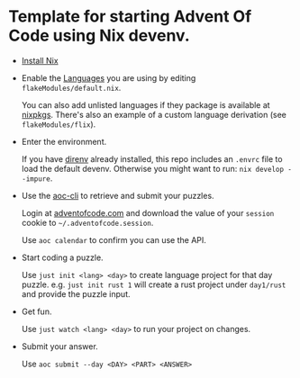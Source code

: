 # Template for starting Advent Of Code using Nix devenv.

* [Install Nix](https://github.com/DeterminateSystems/nix-installer)

* Enable the [Languages](https://devenv.sh/languages/#supported-languages) you are using
  by editing `flakeModules/default.nix`. 

  You can also add unlisted languages if they package is available at [nixpkgs](https://search.nixos.org/packages).
  There's also an example of a custom language derivation (see `flakeModules/flix`).

* Enter the environment.

  If you have [direnv](https://direnv.net/docs/hook.html) already installed, this repo
  includes an `.envrc` file to load the default devenv. Otherwise you might want to run:
  `nix develop --impure`.


* Use the [aoc-cli](https://github.com/scarvalhojr/aoc-cli/) to retrieve and submit your puzzles.

  Login at [adventofcode.com](https://adventofcode.com/) and download the value of your `session` cookie  to `~/.adventofcode.session`.

  Use `aoc calendar` to confirm you can use the API.


* Start coding a puzzle.

  Use `just init <lang> <day>` to create language project for that day puzzle. 
  e.g. `just init rust 1` will create a rust project under `day1/rust` and provide the puzzle input.


* Get fun.

  Use `just watch <lang> <day>` to run your project on changes.


* Submit your answer.

  Use `aoc submit --day <DAY> <PART> <ANSWER>`  



